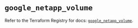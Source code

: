 # `google_netapp_volume`

Refer to the Terraform Registry for docs: [`google_netapp_volume`](https://registry.terraform.io/providers/hashicorp/google-beta/6.38.0/docs/resources/google_netapp_volume).
